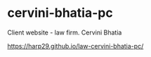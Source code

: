 # cervini-bhatia-pc
Client website - law firm. Cervini Bhatia

https://harp29.github.io/law-cervini-bhatia-pc/
